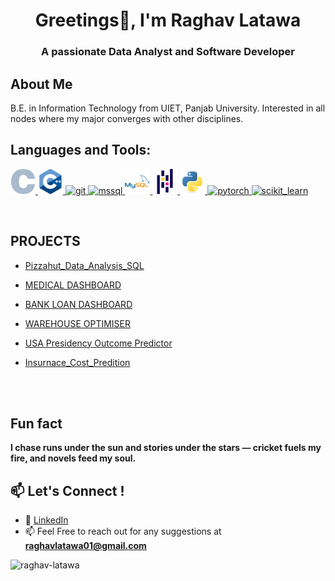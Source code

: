 
<h1 align="center">Greetings👋, I'm Raghav Latawa</h1>
<h3 align="center">A passionate Data Analyst and Software Developer </h3>

## About Me
B.E. in Information Technology from UIET, Panjab University.
Interested in all nodes where my major converges with other disciplines.



<h2 align="left">Languages and Tools:</h2>
<p align="left"> <a href="https://www.cprogramming.com/" target="_blank" rel="noreferrer"> <img src="https://raw.githubusercontent.com/devicons/devicon/master/icons/c/c-original.svg" alt="c" width="40" height="40"/> </a> <a href="https://www.w3schools.com/cpp/" target="_blank" rel="noreferrer"> <img src="https://raw.githubusercontent.com/devicons/devicon/master/icons/cplusplus/cplusplus-original.svg" alt="cplusplus" width="40" height="40"/> </a> <a href="https://git-scm.com/" target="_blank" rel="noreferrer"> <img src="https://www.vectorlogo.zone/logos/git-scm/git-scm-icon.svg" alt="git" width="40" height="40"/> </a> <a href="https://www.microsoft.com/en-us/sql-server" target="_blank" rel="noreferrer"> <img src="https://www.svgrepo.com/show/303229/microsoft-sql-server-logo.svg" alt="mssql" width="40" height="40"/> </a> <a href="https://www.mysql.com/" target="_blank" rel="noreferrer"> <img src="https://raw.githubusercontent.com/devicons/devicon/master/icons/mysql/mysql-original-wordmark.svg" alt="mysql" width="40" height="40"/> </a> <a href="https://pandas.pydata.org/" target="_blank" rel="noreferrer"> <img src="https://raw.githubusercontent.com/devicons/devicon/2ae2a900d2f041da66e950e4d48052658d850630/icons/pandas/pandas-original.svg" alt="pandas" width="40" height="40"/> </a> <a href="https://www.python.org" target="_blank" rel="noreferrer"> <img src="https://raw.githubusercontent.com/devicons/devicon/master/icons/python/python-original.svg" alt="python" width="40" height="40"/> </a> <a href="https://pytorch.org/" target="_blank" rel="noreferrer"> <img src="https://www.vectorlogo.zone/logos/pytorch/pytorch-icon.svg" alt="pytorch" width="40" height="40"/> </a> <a href="https://scikit-learn.org/" target="_blank" rel="noreferrer"> <img src="https://upload.wikimedia.org/wikipedia/commons/0/05/Scikit_learn_logo_small.svg" alt="scikit_learn" width="40" height="40"/> </a> </p>

<br>

## PROJECTS

-  [Pizzahut_Data_Analysis_SQL](https://github.com/Raghav-Latawa/Pizzahut_Data_Analysis_SQL)

-  [MEDICAL DASHBOARD](https://github.com/Raghav-Latawa/Medical_Dashboard)

-  [BANK LOAN DASHBOARD](https://github.com/Raghav-Latawa/Bank_Loan_Dashboard)
  
-  [WAREHOUSE OPTIMISER](https://github.com/Raghav-Latawa/Warehouse-Optimiser)

-  [USA Presidency Outcome Predictor](https://github.com/Raghav-Latawa/USA_Presidency_Outcome_Predictor)

-  [Insurnace_Cost_Predition](https://github.com/Raghav-Latawa/Medical_Insurance_cost_prediction)
<br>
<br>

  
  
 ## Fun fact
 **I chase runs under the sun and stories under the stars — cricket fuels my fire, and novels feed my soul.**
<br>

## 📫 Let's Connect !

- 🔗 [LinkedIn](https://www.linkedin.com/in/raghavlatawa/)
  <br>
- 📫 Feel Free to reach out for any suggestions at **raghavlatawa01@gmail.com**
  <br>

<p><img align="left" src="https://github-readme-stats.vercel.app/api/top-langs?username=raghav-latawa&show_icons=true&locale=en&layout=compact" alt="raghav-latawa" /></p>



